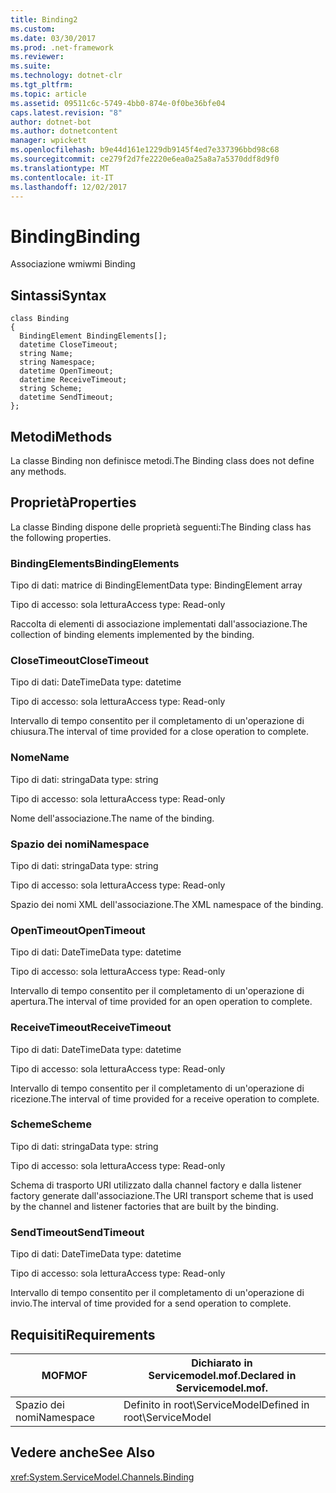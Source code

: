 ```yaml
---
title: Binding2
ms.custom: 
ms.date: 03/30/2017
ms.prod: .net-framework
ms.reviewer: 
ms.suite: 
ms.technology: dotnet-clr
ms.tgt_pltfrm: 
ms.topic: article
ms.assetid: 09511c6c-5749-4bb0-874e-0f0be36bfe04
caps.latest.revision: "8"
author: dotnet-bot
ms.author: dotnetcontent
manager: wpickett
ms.openlocfilehash: b9e44d161e1229db9145f4ed7e337396bbd98c68
ms.sourcegitcommit: ce279f2d7fe2220e6ea0a25a8a7a5370ddf8d9f0
ms.translationtype: MT
ms.contentlocale: it-IT
ms.lasthandoff: 12/02/2017
---
```

# <a name="binding"></a><span data-ttu-id="b96f5-102">Binding</span><span class="sxs-lookup"><span data-stu-id="b96f5-102">Binding</span></span>
<span data-ttu-id="b96f5-103">Associazione wmi</span><span class="sxs-lookup"><span data-stu-id="b96f5-103">wmi Binding</span></span>  
  
## <a name="syntax"></a><span data-ttu-id="b96f5-104">Sintassi</span><span class="sxs-lookup"><span data-stu-id="b96f5-104">Syntax</span></span>  
  
```  
class Binding  
{  
  BindingElement BindingElements[];  
  datetime CloseTimeout;  
  string Name;  
  string Namespace;  
  datetime OpenTimeout;  
  datetime ReceiveTimeout;  
  string Scheme;  
  datetime SendTimeout;  
};  
```  
  
## <a name="methods"></a><span data-ttu-id="b96f5-105">Metodi</span><span class="sxs-lookup"><span data-stu-id="b96f5-105">Methods</span></span>  
 <span data-ttu-id="b96f5-106">La classe Binding non definisce metodi.</span><span class="sxs-lookup"><span data-stu-id="b96f5-106">The Binding class does not define any methods.</span></span>  
  
## <a name="properties"></a><span data-ttu-id="b96f5-107">Proprietà</span><span class="sxs-lookup"><span data-stu-id="b96f5-107">Properties</span></span>  
 <span data-ttu-id="b96f5-108">La classe Binding dispone delle proprietà seguenti:</span><span class="sxs-lookup"><span data-stu-id="b96f5-108">The Binding class has the following properties.</span></span>  
  
### <a name="bindingelements"></a><span data-ttu-id="b96f5-109">BindingElements</span><span class="sxs-lookup"><span data-stu-id="b96f5-109">BindingElements</span></span>  
 <span data-ttu-id="b96f5-110">Tipo di dati: matrice di BindingElement</span><span class="sxs-lookup"><span data-stu-id="b96f5-110">Data type: BindingElement array</span></span>  
  
 <span data-ttu-id="b96f5-111">Tipo di accesso: sola lettura</span><span class="sxs-lookup"><span data-stu-id="b96f5-111">Access type: Read-only</span></span>  
  
 <span data-ttu-id="b96f5-112">Raccolta di elementi di associazione implementati dall'associazione.</span><span class="sxs-lookup"><span data-stu-id="b96f5-112">The collection of binding elements implemented by the binding.</span></span>  
  
### <a name="closetimeout"></a><span data-ttu-id="b96f5-113">CloseTimeout</span><span class="sxs-lookup"><span data-stu-id="b96f5-113">CloseTimeout</span></span>  
 <span data-ttu-id="b96f5-114">Tipo di dati: DateTime</span><span class="sxs-lookup"><span data-stu-id="b96f5-114">Data type: datetime</span></span>  
  
 <span data-ttu-id="b96f5-115">Tipo di accesso: sola lettura</span><span class="sxs-lookup"><span data-stu-id="b96f5-115">Access type: Read-only</span></span>  
  
 <span data-ttu-id="b96f5-116">Intervallo di tempo consentito per il completamento di un'operazione di chiusura.</span><span class="sxs-lookup"><span data-stu-id="b96f5-116">The interval of time provided for a close operation to complete.</span></span>  
  
### <a name="name"></a><span data-ttu-id="b96f5-117">Nome</span><span class="sxs-lookup"><span data-stu-id="b96f5-117">Name</span></span>  
 <span data-ttu-id="b96f5-118">Tipo di dati: stringa</span><span class="sxs-lookup"><span data-stu-id="b96f5-118">Data type: string</span></span>  
  
 <span data-ttu-id="b96f5-119">Tipo di accesso: sola lettura</span><span class="sxs-lookup"><span data-stu-id="b96f5-119">Access type: Read-only</span></span>  
  
 <span data-ttu-id="b96f5-120">Nome dell'associazione.</span><span class="sxs-lookup"><span data-stu-id="b96f5-120">The name of the binding.</span></span>  
  
### <a name="namespace"></a><span data-ttu-id="b96f5-121">Spazio dei nomi</span><span class="sxs-lookup"><span data-stu-id="b96f5-121">Namespace</span></span>  
 <span data-ttu-id="b96f5-122">Tipo di dati: stringa</span><span class="sxs-lookup"><span data-stu-id="b96f5-122">Data type: string</span></span>  
  
 <span data-ttu-id="b96f5-123">Tipo di accesso: sola lettura</span><span class="sxs-lookup"><span data-stu-id="b96f5-123">Access type: Read-only</span></span>  
  
 <span data-ttu-id="b96f5-124">Spazio dei nomi XML dell'associazione.</span><span class="sxs-lookup"><span data-stu-id="b96f5-124">The XML namespace of the binding.</span></span>  
  
### <a name="opentimeout"></a><span data-ttu-id="b96f5-125">OpenTimeout</span><span class="sxs-lookup"><span data-stu-id="b96f5-125">OpenTimeout</span></span>  
 <span data-ttu-id="b96f5-126">Tipo di dati: DateTime</span><span class="sxs-lookup"><span data-stu-id="b96f5-126">Data type: datetime</span></span>  
  
 <span data-ttu-id="b96f5-127">Tipo di accesso: sola lettura</span><span class="sxs-lookup"><span data-stu-id="b96f5-127">Access type: Read-only</span></span>  
  
 <span data-ttu-id="b96f5-128">Intervallo di tempo consentito per il completamento di un'operazione di apertura.</span><span class="sxs-lookup"><span data-stu-id="b96f5-128">The interval of time provided for an open operation to complete.</span></span>  
  
### <a name="receivetimeout"></a><span data-ttu-id="b96f5-129">ReceiveTimeout</span><span class="sxs-lookup"><span data-stu-id="b96f5-129">ReceiveTimeout</span></span>  
 <span data-ttu-id="b96f5-130">Tipo di dati: DateTime</span><span class="sxs-lookup"><span data-stu-id="b96f5-130">Data type: datetime</span></span>  
  
 <span data-ttu-id="b96f5-131">Tipo di accesso: sola lettura</span><span class="sxs-lookup"><span data-stu-id="b96f5-131">Access type: Read-only</span></span>  
  
 <span data-ttu-id="b96f5-132">Intervallo di tempo consentito per il completamento di un'operazione di ricezione.</span><span class="sxs-lookup"><span data-stu-id="b96f5-132">The interval of time provided for a receive operation to complete.</span></span>  
  
### <a name="scheme"></a><span data-ttu-id="b96f5-133">Scheme</span><span class="sxs-lookup"><span data-stu-id="b96f5-133">Scheme</span></span>  
 <span data-ttu-id="b96f5-134">Tipo di dati: stringa</span><span class="sxs-lookup"><span data-stu-id="b96f5-134">Data type: string</span></span>  
  
 <span data-ttu-id="b96f5-135">Tipo di accesso: sola lettura</span><span class="sxs-lookup"><span data-stu-id="b96f5-135">Access type: Read-only</span></span>  
  
 <span data-ttu-id="b96f5-136">Schema di trasporto URI utilizzato dalla channel factory e dalla listener factory generate dall'associazione.</span><span class="sxs-lookup"><span data-stu-id="b96f5-136">The URI transport scheme that is used by the channel and listener factories that are built by the binding.</span></span>  
  
### <a name="sendtimeout"></a><span data-ttu-id="b96f5-137">SendTimeout</span><span class="sxs-lookup"><span data-stu-id="b96f5-137">SendTimeout</span></span>  
 <span data-ttu-id="b96f5-138">Tipo di dati: DateTime</span><span class="sxs-lookup"><span data-stu-id="b96f5-138">Data type: datetime</span></span>  
  
 <span data-ttu-id="b96f5-139">Tipo di accesso: sola lettura</span><span class="sxs-lookup"><span data-stu-id="b96f5-139">Access type: Read-only</span></span>  
  
 <span data-ttu-id="b96f5-140">Intervallo di tempo consentito per il completamento di un'operazione di invio.</span><span class="sxs-lookup"><span data-stu-id="b96f5-140">The interval of time provided for a send operation to complete.</span></span>  
  
## <a name="requirements"></a><span data-ttu-id="b96f5-141">Requisiti</span><span class="sxs-lookup"><span data-stu-id="b96f5-141">Requirements</span></span>  
  
|<span data-ttu-id="b96f5-142">MOF</span><span class="sxs-lookup"><span data-stu-id="b96f5-142">MOF</span></span>|<span data-ttu-id="b96f5-143">Dichiarato in Servicemodel.mof.</span><span class="sxs-lookup"><span data-stu-id="b96f5-143">Declared in Servicemodel.mof.</span></span>|  
|---------|-----------------------------------|  
|<span data-ttu-id="b96f5-144">Spazio dei nomi</span><span class="sxs-lookup"><span data-stu-id="b96f5-144">Namespace</span></span>|<span data-ttu-id="b96f5-145">Definito in root\ServiceModel</span><span class="sxs-lookup"><span data-stu-id="b96f5-145">Defined in root\ServiceModel</span></span>|  
  
## <a name="see-also"></a><span data-ttu-id="b96f5-146">Vedere anche</span><span class="sxs-lookup"><span data-stu-id="b96f5-146">See Also</span></span>  
 <xref:System.ServiceModel.Channels.Binding>

